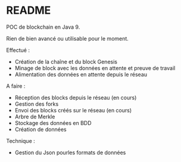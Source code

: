 # README #

POC de blockchain en Java 9.

Rien de bien avancé ou utilisable pour le moment.

Effectué :
- Création de la chaîne et du block Genesis
- Minage de block avec les données en attente et preuve de travail
- Alimentation des données en attente depuis le réseau


A faire :
- Réception des blocks depuis le réseau (en cours)
- Gestion des forks
- Envoi des blocks créés sur le réseau (en cours)
- Arbre de Merkle
- Stockage des données en BDD
- Création de données

Technique :
- Gestion du Json pourles formats de données